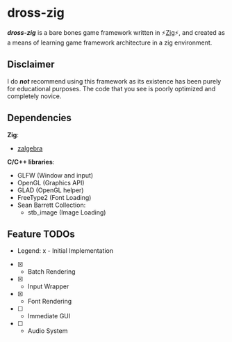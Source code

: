 # **dross-zig** 
_**dross-zig**_ is a bare bones game framework written in :zap:[Zig](https://github.com/ziglang/zig):zap:, and created as a means of learning game framework architecture in a zig environment.

## **Disclaimer** 
I do **_not_** recommend using this framework as its existence has been purely for educational purposes. The code that you see is poorly optimized and completely novice. 

## Dependencies
**Zig**:
- [zalgebra](https://github.com/kooparse/zalgebra)

**C/C++ libraries**:
- GLFW (Window and input)
- OpenGL (Graphics API)
- GLAD (OpenGL helper)
- FreeType2 (Font Loading)
- Sean Barrett Collection: 
	- stb_image (Image Loading)

## Feature TODOs
- Legend: x - Initial Implementation
- [x] - Batch Rendering
- [x] - Input Wrapper
- [x] - Font Rendering
- [ ] - Immediate GUI
- [ ] - Audio System


